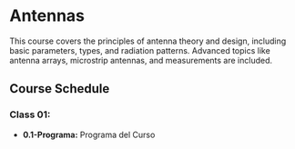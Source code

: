 # Antennas

This course covers the principles of antenna theory and design, including basic parameters, types, and radiation patterns. Advanced topics like antenna arrays, microstrip antennas, and measurements are included. 

## Course Schedule

### Class 01:
- **0.1-Programa:** Programa del Curso
